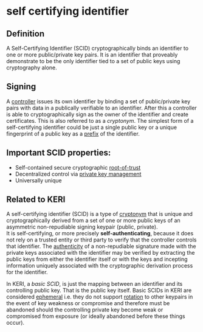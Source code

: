 # self certifying identifier
## Definition

A Self-Certifying Identifier (SCID) cryptographically binds an identifier to one or more public/private key pairs. It is an identifier that proveably demonstrate to be the only identifier tied to a set of public keys using cryptography alone.

## Signing

A [controller](controller) issues its own identifier by binding a set of public/private key pairs with data in a publically verifiable to an identifier. After this a controller is able to cryptographically sign as the owner of the identifier and create certificates. This is also referred to as a _cryptonym_. The simplest form of a self-certifying identifier could be just a single public key or a unique fingerprint of a public key as a [prefix](prefix) of the identifier.

## Important SCID properties: 
- Self-contained secure cryptographic [root-of-trust](root-of-trust)
- Decentralized control via [private key management](PKI)
- Universally unique

## Related to KERI
A self-certifying identifier (SCID) is a type of [cryptonym](cryptonym) that is unique and cryptographically derived from a set of one or more public keys of an asymmetric non-repudiable signing keypair (public, private).  
It is self-certifying, or more precisely **self-authenticating**, because it does not rely on a trusted entity or third party to verify that the controller controls that identifier. The [authenticity](authenticity) of a non-repudiable signature made with the private keys associated with the identifier may be verified by extracting the public keys from either the identifier itself or with the keys and incepting information uniquely associated with the cryptographic derivation process for the identifier. 

In KERI, a *basic SCID*, is just the mapping between an identifier and its controlling public key.  That is the public key itself. Basic SCIDs in KERI are considered [ephemeral](ephemeral) i.e. they do not support [rotation](rotation) to other keypairs in the event of key weakness or compromise and therefore must be abandoned should the controlling private key become weak or compromised from exposure (or ideally abandoned before these things occur).
